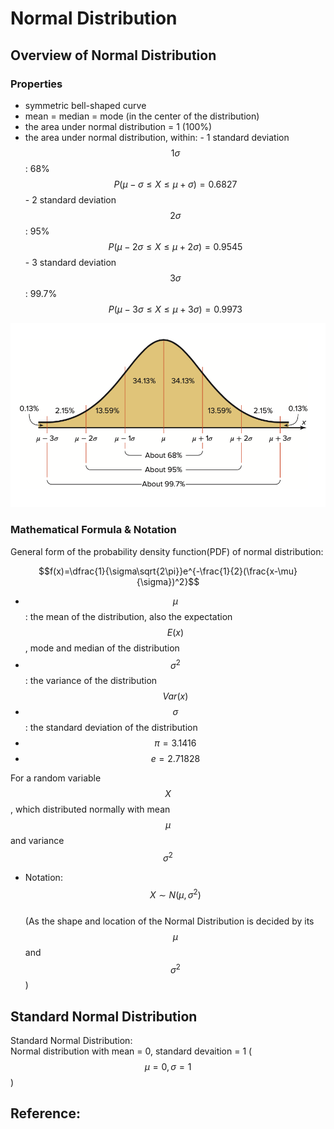 # Normal Distribution

## Overview of Normal Distribution

### Properties

* symmetric bell-shaped curve
* mean = median = mode \(in the center of the distribution\)
* the area under normal distribution = 1 \(100%\)
* the area under normal distribution, within: - 1 standard deviation $$1\sigma$$ : 68%      $$P(\mu-\sigma \le X \le \mu+\sigma) = 0.6827$$  - 2 standard deviation $$2\sigma$$ : 95%      $$P(\mu-2\sigma \le X \le \mu+2\sigma)=0.9545$$   - 3 standard deviation $$3\sigma$$ : 99.7%   $$P(\mu-3\sigma \le X \le \mu+3\sigma)=0.9973$$   

![Normal Distribution \(Picture copyright: Bluman, A. G. \(2018\)\)](.gitbook/assets/normal-distirbution%20%283%29.png)

### Mathematical Formula & Notation

General form of the probability density function\(PDF\) of normal distribution:

$$f(x)=\dfrac{1}{\sigma\sqrt{2\pi}}e^{-\frac{1}{2}(\frac{x-\mu}{\sigma})^2}$$ 

* $$\mu$$: the mean of the distribution, also the expectation $$E(x)$$ , mode and median of the distribution
* $$\sigma^2$$: the variance of the distribution $$Var(x)$$ 
* $$\sigma$$ : the standard deviation of the distribution
* $$\pi = 3.1416$$ 
* $$e = 2.71828$$ 

For a random variable $$X$$, which distributed normally with mean $$\mu$$ and variance  $$\sigma^2$$   
- Notation: $$X \sim N(\mu, \sigma^2)$$   
\(As the shape and location of the Normal Distribution is decided by its $$\mu$$ and $$\sigma^2$$\)

## Standard Normal Distribution

Standard Normal Distribution:   
Normal distribution with mean = 0, standard devaition = 1 \( $$\mu=0 , \sigma=1$$ \)



## Reference:



